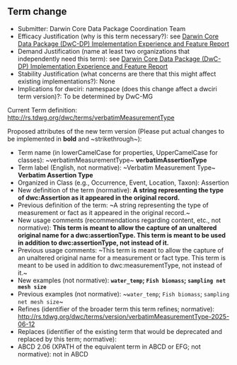 ## Term change

* Submitter: Darwin Core Data Package Coordination Team
* Efficacy Justification (why is this term necessary?): see [Darwin Core Data Package (DwC-DP) Implementation Experience and Feature Report](https://gbif.github.io/dwc-dp/docs/dwc_dp_implementation_feature_reports.pdf)
* Demand Justification (name at least two organizations that independently need this term): see [Darwin Core Data Package (DwC-DP) Implementation Experience and Feature Report](https://gbif.github.io/dwc-dp/docs/dwc_dp_implementation_feature_reports.pdf)
* Stability Justification (what concerns are there that this might affect existing implementations?): None
* Implications for dwciri: namespace (does this change affect a dwciri term version)?: To be determined by DwC-MG

Current Term definition: http://rs.tdwg.org/dwc/terms/verbatimMeasurementType

Proposed attributes of the new term version (Please put actual changes to be implemented in **bold** and ~strikethrough~):

* Term name (in lowerCamelCase for properties, UpperCamelCase for classes): ~verbatimMeasurementType~ **verbatimAssertionType**
* Term label (English, not normative): ~Verbatim Measurement Type~ **Verbatim Assertion Type**
* Organized in Class (e.g., Occurrence, Event, Location, Taxon): Assertion
* New definition of the term (normative): **A string representing the type of dwc:Assertion as it appeared in the original record.**
* Previous definition of the term: ~A string representing the type of measurement or fact as it appeared in the original record.~
* New usage comments (recommendations regarding content, etc., not normative): **This term is meant to allow the capture of an unaltered original name for a dwc:assertionType. This term is meant to be used in addition to dwc:assertionType, not instead of it.** 
* Previous usage comments: ~This term is meant to allow the capture of an unaltered original name for a measurement or fact type. This term is meant to be used in addition to dwc:measurementType, not instead of it.~
* New examples (not normative): **`water_temp`; `Fish biomass`; `sampling net mesh size`**
* Previous examples (not normative): ~`water_temp`; `Fish biomass`; `sampling net mesh size`~
* Refines (identifier of the broader term this term refines; normative): http://rs.tdwg.org/dwc/terms/version/verbatimMeasurementType-2025-06-12
* Replaces (identifier of the existing term that would be deprecated and replaced by this term; normative): 
* ABCD 2.06 (XPATH of the equivalent term in ABCD or EFG; not normative): not in ABCD
